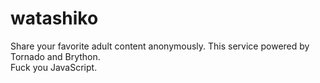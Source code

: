 # watashiko
Share your favorite adult content anonymously.
This service powered by Tornado and Brython.    
Fuck you JavaScript.